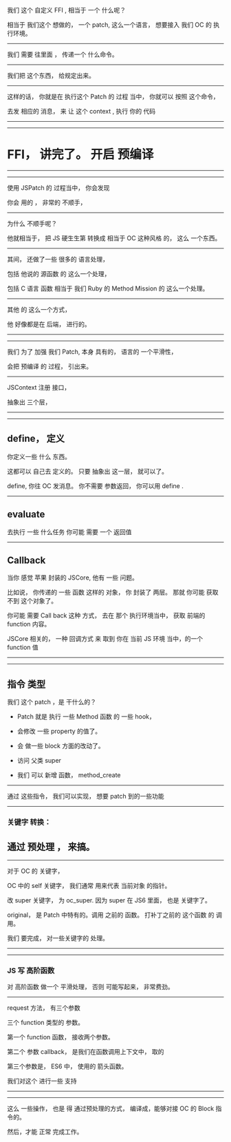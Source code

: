 
我们 这个 自定义 FFI , 相当于 一个 什么呢？


相当于
我们这个 想做的， 一个 patch,
这么一个语言， 想要接入 我们 OC 的 执行环境。



<hr>


我们 需要 往里面 ， 传递一个 什么命令。




<hr>


我们把 这个东西， 给规定出来。




<hr>



这样的话， 你就是在 执行这个 Patch
的 过程 当中，
你就可以 按照 这个命令，


去发 相应的 消息，
来 让 这个 context , 执行 你的 代码



<hr>


<hr>




# FFI， 讲完了。 开启 预编译





<hr>



<hr>


使用 JSPatch 的 过程当中，
你会发现


你会 用的 ， 非常的 不顺手，



<hr>


为什么 不顺手呢？



他就相当于， 把 JS 硬生生第 转换成
相当于 OC 这种风格 的， 这么 一个东西。



<hr>



其间， 还做了一些 很多的 语言处理，


包括 他说的
源函数 的 这么一个处理，

包括 C 语言 函数
相当于 我们 Ruby 的 Method Mission 的 这么一个处理。
<hr>



其他 的 这么一个方式，


他 好像都是在 后端， 进行的。


<hr>


<hr>

我们 为了 加强 我们 Patch,  本身 具有的， 语言的 一个平滑性，

会把 预编译 的 过程， 引出来。


<hr>




JSContext 注册 接口，

抽象出 三个层，



<hr>


<hr>


## define， 定义
你定义一些 什么 东西。

这都可以 自己去 定义的。
只要 抽象出 这一层， 就可以了。




define, 你往 OC 发消息。 你不需要 参数返回， 你可以用 define .



<hr>



## evaluate
去执行 一些 什么任务
你可能 需要 一个 返回值



<hr>



## Callback


当你 感觉 苹果 封装的 JSCore,
他有 一些 问题。




比如说， 你传递的 一些 函数 这样的 对象，
你 封装了 两层。
那就 你可能 获取 不到 这个对象了。

你可能 需要 Call back 这种 方式，
去在 那个 执行环境当中，
获取 前端的 function 内容。






JSCore 相关的，
一种 回调方式
来 取到 你在 当前 JS 环境 当中，的一个 function 值



<hr>




<hr>


## 指令 类型


我们 这个 patch ，是 干什么的？

* Patch 就是 执行 一些 Method 函数 的 一些 hook，

* 会修改 一些 property 的值了。
* 会 做一些 block 方面的改动了。

* 访问 父类 super


* 我们 可以 新增 函数，
method_create

<hr>



通过 这些指令，
我们可以实现， 想要 patch 到的一些功能

<hr>


### 关键字 转换：
## 通过 预处理 ， 来搞。

<hr>



对于 OC 的 关键字，

OC 中的 self 关键字， 我们通常 用来代表 当前对象 的指针。


改 super 关键字， 为 oc_super.
因为 super 在 JS6 里面， 也是 关键字了。


original， 是 Patch 中特有的。调用 之前的 函数。
打补丁之前的 这个函数 的 调用。



我们 要完成， 对一些关键字的 处理。

<hr>


<hr>


### JS 写 高阶函数


对 高阶函数 做一个 平滑处理，
否则 可能写起来， 非常费劲。

<hr>

request 方法， 有三个参数

三个 function 类型的 参数。

第一个 function 函数， 接收两个参数。


第二个 参数 callback， 是我们在函数调用上下文中， 取的



第三个参数是， ES6 中， 使用的 箭头函数。


我们对这个 进行一些 支持

<hr>
<hr>




这么 一些操作，
也是 得 通过预处理的方式，
编译成，能够对接 OC 的 Block 指令的。


然后，才能 正常 完成工作。
